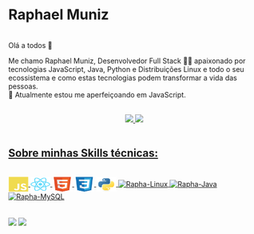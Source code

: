 <h1>Raphael Muniz</h1>

<br>
Olá a todos 👋

Me chamo Raphael Muniz, Desenvolvedor Full Stack 👨‍💻 apaixonado por tecnologias JavaScript, Java, Python e Distribuições Linux e todo o seu ecossistema e como estas tecnologias podem transformar a vida das pessoas.<br>
🌱 Atualmente estou me aperfeiçoando em JavaScript.


<br>
<div align="center">
  <a href="https://github.com/raphaelsmuniz">
  <img height="165em" src="https://github-readme-stats.vercel.app/api?username=raphaelsmuniz&show_icons=true&theme=tokyonight&include_all_commits=true&count_private=true"/>
  <img height="165em" src="https://github-readme-stats.vercel.app/api/top-langs/?username=raphaelsmuniz&layout=compact&langs_count=7&theme=tokyonight"/>
</div>
 
<br>
<h2>Sobre minhas Skills técnicas:</h2>
  
<div style="display: inline_block"><br>
  <img align="center" alt="Rapha-Js" height="30" width="40" src="https://raw.githubusercontent.com/devicons/devicon/master/icons/javascript/javascript-plain.svg">
  <img align="center" alt="Rapha-React" height="30" width="40" src="https://raw.githubusercontent.com/devicons/devicon/master/icons/react/react-original.svg">
  <img align="center" alt="Rapha-HTML" height="30" width="40" src="https://raw.githubusercontent.com/devicons/devicon/master/icons/html5/html5-original.svg">
  <img align="center" alt="Rapha-CSS" height="30" width="40" src="https://raw.githubusercontent.com/devicons/devicon/master/icons/css3/css3-original.svg">
  <img align="center" alt="Rapha-Python" height="30" width="40" src="https://raw.githubusercontent.com/devicons/devicon/master/icons/python/python-original.svg">
  <img align="center" alt="Rapha-Linux" height="30" width="40" src="https://cdn.jsdelivr.net/gh/devicons/devicon/icons/linux/linux-original.svg">
  <img align="center" alt="Rapha-Java" height="30" width="40" src="https://cdn.jsdelivr.net/gh/devicons/devicon/icons/java/java-original-wordmark.svg">
  <img align="center" alt="Rapha-MySQL" height="30" width="40" src="https://cdn.jsdelivr.net/gh/devicons/devicon/icons/mysql/mysql-original-wordmark.svg">
</div>

<br>
<br>
<div style="display: inline_block">
  <a href="https://www.linkedin.com/in/raphael-de-souza-muniz-ab800739" target="_blank"><img src="https://img.shields.io/badge/LinkedIn-0077B5?style=for-the-badge&logo=linkedin&logoColor=white" target="_blank"></a>
  <a href = "mailto:raphaelnsx@gmail.com"><img src="https://img.shields.io/badge/Gmail-D14836?style=for-the-badge&logo=gmail&logoColor=white" target="_blank"></a>
</div> 
  
